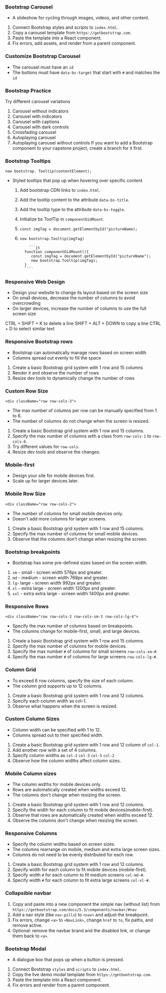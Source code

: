 ### Bootstrap Carousel
- A slideshow for cycling through images, videos, and other content.
  
1. Connect Bootstrap styles and scripts to `index.html`.
2. Copy a carousel template from `https://getbootstrap.com`.
3. Paste the template into a React component.
4. Fix errors, add assets, and render from a parent component.

### Customize Bootstrap Carousel
- The carousel must have an `id`
- The buttons must have `data-bs-target` that start with `#` and matches the `id`

### Bootstrap Practice
Try different carousel variations
1. Carousel without indicators
2. Carousel with indicators
3. Carousel with captions
4. Carousel with dark controls
5. Crossfading carousel
6. Autoplaying carousel
7. Autoplaying carousel without controls
If you want to add a Bootstrap component to your capstone project,
create a branch for it first.

### Bootstrap Tooltips
`new bootstrap. Tooltip(contentElement);`

- Styled tooltips that pop up when hovering over specific content

   1. Add bootstrap CDN links to `index.html`.
   2. Add the tooltip content to the attribute `data-bs-title`.
   3. Add the tooltip type to the attribute `data-bs-toggle`.
   4. Initialize bs ToolTip in `componentDidMount`.
   5. `const imgTag = document.getElementbyId("pictureName);`
   6. `new bootstrap.Tooltip(imgTag)`
    
              ```js
            function componentDidMount(){
               const imgTag = document.getElementbyId("pictureName");
               new bootstrap.Tooltip(imgTag);
            }
            ````

### Responsive Web Design
- Design your website to change its layout based on the screen size
- On small devices, decrease the number of columns to avoid overcrowding
- On larger devices, increase the number of columns to use the full screen size

CTRL + SHIFT + K to delete a line
SHIFT + ALT + DOWN to copy a line
CTRL + D to select similar text

### Responsive Bootstrap rows
- Bootstrap can automatically manage rows based on screen width
- Columns spread out evenly to fill the space
  
1. Create a basic Bootstrap grid system with 1 row and 15 columns
2. Render it and observe the number of rows
3. Resize dev tools to dynamically change the number of rows

### Custom Row Size
`<div className="row row-cols-3">`
- The max number of columns per row can be manually specified from 1 to 6.
- The number of columns do not change when the screen is resized.
1. Create a basic Bootstrap grid system with 1 row and 15 columns.
2. Specify the max number of columns with a class from `row-cols-1` to `row-cols-6`.
3. Try different values for `row-cols`.
4. Resize dev tools and observe the changes.

### Mobile-first
- Design your site for mobile devices first.
- Scale up for larger devices later.

### Mobile Row Size
`<div className="row row-cols-2">`
- The number of columns for small mobile devices only.
- Doesn't add more columns for larger screens.
  
1. Create a basic Bootstrap grid system with 1 row and 15 columns.
2. Specify the max number of columns for small mobile devices.
3. Observe that the columns don't change when resizing the screen.

### Bootstrap breakpoints
- Bootstrap has some pre-defined sizes based on the screen width.
  
1. `sm` - small - screen width 576px and greater.
2. `md` - medium - screen width 768px and greater.
3. `lg`- large - screen width 992px and greater.
4. `xl` - extra large - screen width 1200px and greater.
5. `xxl` - extra extra large - screen width 1400px and greater.

### Responsive Rows
`<div className="row row-cols-2 row-cols-sm-3 row-cols-lg-4">`
- Specify the max number of columns based on breakpoints.
- The columns change for mobile-first, small, and large devices.

1. Create a basic Bootstrap grid system with 1 row and 15 columns.
2. Specify the max number of columns for mobile devices.
3. Specify the max number `#` of columns for small screens `row-cols-sm-#`.
4. Specify the max number `#` of columns for large screens `row-cols-lg-#`.

### Column Grid
- To exceed 6 row columns, specify the size of each column.
- The column grid supports up to 12 columns.

1.  Create a basic Bootstrap grid system with 1 row and 12 columns.
2.  Specify each column width as col-1.
3.  Observe what happens when the screen is resized.

### Custom Column Sizes
- Column width can be specified with 1 to 12.
- Columns spread out to their specified width. 

1. Create a basic Bootstrap grid system with 1 row and 12 column of `col-1`.
2. Add another row with a set of 4 columns.
3. Specify column widths as `col-2` `col-3` `col-5` `col-2`
4. Observe how the column widths affect column sizes.

### Mobile Column sizes
- The column widths for mobile devices only.
- Rows are automatically created when widths exceed 12.
- The columns don't change when resizing the screen.

1. Create a basic Bootstrap grid system with 1 row and 12 columns.
2.  Specify the width for each column to fit mobile devices(mobile-first).
3.  Observe that rows are automatically created when widths exceed 12.
4. Observe the columns don't change when resizing the screen.

### Responsive Columns
- Specify the column widths based on screen sizes.
- The columns rearrange on mobile, medium and extra large screen sizes.
- Columns do not need to be evenly distributed for each row.

1.  Create a basic Bootstrap grid system with 1 row and 12 columns.
2.  Specify width for each column to fit mobile devices (mobile-first).
3.  Specify width `#` for each column to fit medium screens `col-md-#`.
4.  Specify width `#` for each column to fit extra large screens `col-xl-#`.

### Collapsible navbar
1. Copy and paste into a new component the simple nav (without list) from
`https://getbootstrap.com/docs/5.3/components/navbar/#nav`
2. Add a nav style (like `nav-pills`) to `<nav>` and adjust the breakpoint.
3. Fix errors, change `<a>` to `<NavLink>`, change `href` to `to`, fix paths, and remove active.
4. Optional: remove the navbar brand and the disabled link, or change them back to `<a>`.
​
### Bootstrap Modal
- A dialogue box that pops up when a button is pressed.

1. Connect Bootstrap `styles` and `scripts` to `index.html`.
2. Copy the live demo modal template from `https://getbootstrap.com`.
3. Paste the template into a React component.
4. Fix errors and render from a parent component.


